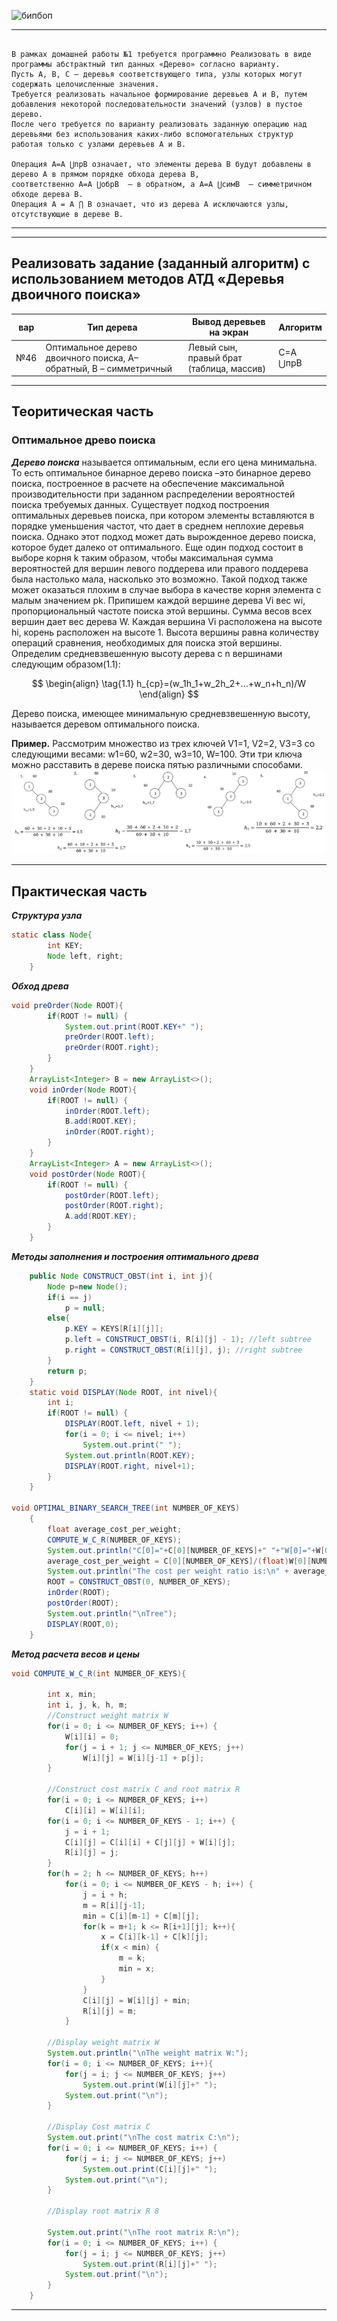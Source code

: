 ![бипбоп](https://media.tenor.com/A44ug7s67TEAAAAC/food-noodles.gif) 

---


```

В рамках домашней работы №1 требуется программно Реализовать в виде программы абстрактный тип данных «Дерево» согласно варианту. 
Пусть А, В, С – деревья соответствующего типа, узлы которых могут содержать целочисленные значения.
Требуется реализовать начальное формирование деревьев А и В, путем добавления некоторой последовательности значений (узлов) в пустое дерево.
После чего требуется по варианту реализовать заданную операцию над деревьями без использования каких-либо вспомогательных структур
работая только с узлами деревьев А и В. 

Операция А=A ⋃прB означает, что элементы дерева В будут добавлены в дерево А в прямом порядке обхода дерева В,
соответственно А=A ⋃обрB  – в обратном, а А=A ⋃симB  – симметричном обходе дерева В.
Операция А = A ⋂ B означает, что из дерева А исключаются узлы, отсутствующие в дереве В.

``` 
---


---

Реализовать задание (заданный алгоритм) с использованием методов АТД «Деревья двоичного поиска» 
---

| вар | Тип дерева| Вывод деревьев на экран | Алгоритм |
| --- | --- | --- | --- |
| №46 | Оптимальное дерево двоичного поиска, А–обратный, В – симметричный | Левый сын, правый брат (таблица, массив) | С=A ⋃прB |
---
## Теоритическая часть
### Оптимальное древо поиска
***Дерево поиска*** называется оптимальным, если его цена минимальна. То есть оптимальное бинарное дерево поиска –это бинарное дерево поиска, построенное в расчете на обеспечение максимальной производительности при заданном распределении вероятностей поиска требуемых данных.
Существует подход построения оптимальных деревьев поиска, при котором элементы вставляются в порядке уменьшения частот, что дает в среднем неплохие деревья поиска. Однако этот подход может дать вырожденное дерево поиска, которое будет далеко от оптимального. Еще один подход состоит в выборе корня k таким образом, чтобы максимальная сумма вероятностей для вершин левого поддерева или правого поддерева была настолько мала, насколько это возможно. Такой подход также может оказаться плохим в случае выбора в качестве корня элемента с малым значением pk. 
Припишем каждой вершине дерева Vi вес wi, 
пропорциональный частоте поиска этой вершины. Сумма 
весов всех вершин дает вес дерева W. Каждая вершина Vi расположена на высоте hi, корень расположен на высоте 1. 
Высота вершины равна количеству операций сравнения, необходимых для поиска этой вершины. Определим средневзвешенную высоту дерева с n вершинами следующим образом(1.1):

$$
\begin{align}
  \tag{1.1}
  h_{ср}=(w_1h_1+w_2h_2+...+w_n+h_n)/W
\end{align}
$$

Дерево поиска, имеющее минимальную средневзвешенную высоту, называется деревом оптимального поиска.

**Пример.** Рассмотрим множество из трех ключей V1=1, V2=2, V3=3 со следующими весами: w1=60, w2=30, w3=10, W=100. Эти три ключа можно расставить в дереве поиска пятью различными способами.
![Пример](https://github.com/sl4sh73r/programming_technologies_and_methods/blob/main/прак%203/OBST_BE_LIKE.jpg) 

---

## Практическая часть
___Структура узла___
```java
static class Node{
        int KEY;
        Node left, right;
    }
```
___Обход древа___
```java
void preOrder(Node ROOT){
        if(ROOT != null) {
            System.out.print(ROOT.KEY+" ");
            preOrder(ROOT.left);
            preOrder(ROOT.right);
        }
    }
    ArrayList<Integer> B = new ArrayList<>();
    void inOrder(Node ROOT){
        if(ROOT != null) {
            inOrder(ROOT.left);
            B.add(ROOT.KEY);
            inOrder(ROOT.right);
        }
    }
    ArrayList<Integer> A = new ArrayList<>();
    void postOrder(Node ROOT){
        if(ROOT != null) {
            postOrder(ROOT.left);
            postOrder(ROOT.right);
            A.add(ROOT.KEY);
        }
    }
```
___Методы заполнения и построения оптимального древа___
```java
    public Node CONSTRUCT_OBST(int i, int j){
        Node p=new Node();
        if(i == j)
            p = null;
        else{
            p.KEY = KEYS[R[i][j]];
            p.left = CONSTRUCT_OBST(i, R[i][j] - 1); //left subtree
            p.right = CONSTRUCT_OBST(R[i][j], j); //right subtree
        }
        return p;
    }
    static void DISPLAY(Node ROOT, int nivel){
        int i;
        if(ROOT != null) {
            DISPLAY(ROOT.left, nivel + 1);
            for(i = 0; i <= nivel; i++)
                System.out.print(" ");
            System.out.println(ROOT.KEY);
            DISPLAY(ROOT.right, nivel+1);
        }
    }

void OPTIMAL_BINARY_SEARCH_TREE(int NUMBER_OF_KEYS)
    {
        float average_cost_per_weight;
        COMPUTE_W_C_R(NUMBER_OF_KEYS);
        System.out.println("C[0]="+C[0][NUMBER_OF_KEYS]+" "+"W[0]="+W[0][NUMBER_OF_KEYS]);
        average_cost_per_weight = C[0][NUMBER_OF_KEYS]/(float)W[0][NUMBER_OF_KEYS];
        System.out.println("The cost per weight ratio is:\n" + average_cost_per_weight);
        ROOT = CONSTRUCT_OBST(0, NUMBER_OF_KEYS);
        inOrder(ROOT);
        postOrder(ROOT);
        System.out.println("\nTree");
        DISPLAY(ROOT,0);
    }
```

___Метод расчета весов и цены___
```java
void COMPUTE_W_C_R(int NUMBER_OF_KEYS){

        int x, min;
        int i, j, k, h, m;
        //Construct weight matrix W
        for(i = 0; i <= NUMBER_OF_KEYS; i++) {
            W[i][i] = 0;
            for(j = i + 1; j <= NUMBER_OF_KEYS; j++)
                W[i][j] = W[i][j-1] + p[j];
        }

        //Construct cost matrix C and root matrix R
        for(i = 0; i <= NUMBER_OF_KEYS; i++)
            C[i][i] = W[i][i];
        for(i = 0; i <= NUMBER_OF_KEYS - 1; i++) {
            j = i + 1;
            C[i][j] = C[i][i] + C[j][j] + W[i][j];
            R[i][j] = j;
        }
        for(h = 2; h <= NUMBER_OF_KEYS; h++)
            for(i = 0; i <= NUMBER_OF_KEYS - h; i++) {
                j = i + h;
                m = R[i][j-1];
                min = C[i][m-1] + C[m][j];
                for(k = m+1; k <= R[i+1][j]; k++){
                    x = C[i][k-1] + C[k][j];
                    if(x < min) {
                        m = k;
                        min = x;
                    }
                }
                C[i][j] = W[i][j] + min;
                R[i][j] = m;
            }

        //Display weight matrix W
        System.out.println("\nThe weight matrix W:");
        for(i = 0; i <= NUMBER_OF_KEYS; i++){
            for(j = i; j <= NUMBER_OF_KEYS; j++)
                System.out.print(W[i][j]+" ");
            System.out.print("\n");
        }

        //Display Cost matrix C
        System.out.print("\nThe cost matrix C:\n");
        for(i = 0; i <= NUMBER_OF_KEYS; i++) {
            for(j = i; j <= NUMBER_OF_KEYS; j++)
                System.out.print(C[i][j]+" ");
            System.out.print("\n");
        }

        //Display root matrix R 8

        System.out.print("\nThe root matrix R:\n");
        for(i = 0; i <= NUMBER_OF_KEYS; i++) {
            for(j = i; j <= NUMBER_OF_KEYS; j++)
                System.out.print(R[i][j]+" ");
            System.out.print("\n");
        }
    }
```
---
